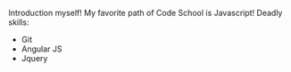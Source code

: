 Introduction myself!
My favorite path of Code School is Javascript!
Deadly skills:
* Git
* Angular JS
* Jquery
